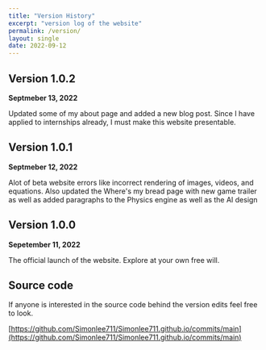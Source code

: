```yaml
---
title: "Version History"
excerpt: "version log of the website"
permalink: /version/
layout: single
date: 2022-09-12
--- 
```

## Version 1.0.2
**Septmeber 13, 2022**

Updated some of my about page and added a new blog post. Since I have applied to internships already, I must make this website presentable.  

## Version 1.0.1
**Septmeber 12, 2022**

Alot of beta website errors like incorrect rendering of images, videos, and equations. Also updated the Where's my bread page with new game trailer as well as added paragraphs to the Physics engine as well as the AI design

## Version 1.0.0
**Sepetember 11, 2022**

The official launch of the website. Explore at your own free will.

## Source code

If anyone is interested in the source code behind the version edits feel free to look.

[https://github.com/Simonlee711/Simonlee711.github.io/commits/main](https://github.com/Simonlee711/Simonlee711.github.io/commits/main)
